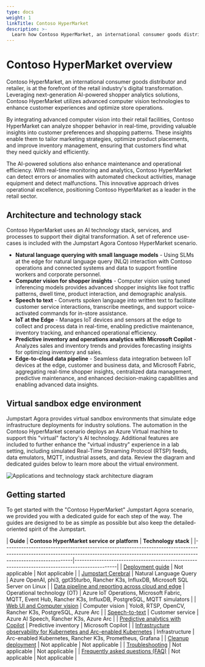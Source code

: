 ```yaml
---
type: docs
weight: 1
linkTitle: Contoso HyperMarket
description: >-
  Learn how Contoso HyperMarket, an international consumer goods distributor and retailer, implements an AI-enhanced cloud-to-edge strategy with computer vision, next-gen language models, data pipelines, Microsoft Fabric, and Azure Arc.
---
```


# Contoso HyperMarket overview

Contoso HyperMarket, an international consumer goods distributor and retailer, is at the forefront of the retail industry's digital transformation. Leveraging next-generation AI-powered shopper analytics solutions, Contoso HyperMarket utilizes advanced computer vision technologies to enhance customer experiences and optimize store operations.

By integrating advanced computer vision into their retail facilities, Contoso HyperMarket can analyze shopper behavior in real-time, providing valuable insights into customer preferences and shopping patterns. These insights enable them to tailor marketing strategies, optimize product placements, and improve inventory management, ensuring that customers find what they need quickly and efficiently.

The AI-powered solutions also enhance maintenance and operational efficiency. With real-time monitoring and analytics, Contoso HyperMarket can detect errors or anomalies with automated checkout activities, manage equipment and detect malfunctions. This innovative approach drives operational excellence, positioning Contoso HyperMarket as a leader in the retail sector.

## Architecture and technology stack

Contoso HyperMarket uses an AI technology stack, services, and processes to support their digital transformation. A set of reference use-cases is included with the Jumpstart Agora Contoso HyperMarket scenario.

- **Natural language querying with small language models** - Using SLMs at the edge for natural language query (NLQ) interaction with Contoso operations and connected systems and data to support frontline workers and corporate personnel.
- **Computer vision for shopper insights** - Computer vision using tuned inferencing models provides advanced shopper insights like foot traffic patterns, dwell time, product interaction, and demographic analysis.
- **Speech to text** - Converts spoken language into written text to facilitate customer service interactions, transcribe meetings, and support voice-activated commands for in-store assistance.
- **IoT at the Edge** - Manages IoT devices and sensors at the edge to collect and process data in real-time, enabling predictive maintenance, inventory tracking, and enhanced operational efficiency.
- **Predictive inventory and operations analytics with Microsoft Copilot** - Analyzes sales and inventory trends and provides forecasting insights for optimizing inventory and sales.
- **Edge-to-cloud data pipeline** - Seamless data integration between IoT devices at the edge, customer and business data, and Microsoft Fabric, aggregating real-time shopper insights, centralized data management, predictive maintenance, and enhanced decision-making capabilities and enabling advanced data insights.

## Virtual sandbox edge environment

Jumpstart Agora provides virtual sandbox environments that simulate edge infrastructure deployments for industry solutions. The automation in the Contoso HyperMarket scenario deploys an Azure Virtual machine to support this "virtual" factory's AI technology. Additional features are included to further enhance the "virtual industry" experience in a lab setting, including simulated Real-Time Streaming Protocol (RTSP) feeds, data emulators, MQTT, industrial assets, and data. Review the diagram and dedicated guides below to learn more about the virtual environment.

![Applications and technology stack architecture diagram](./img/simulation_stack.png)

## Getting started

To get started with the "Contoso HyperMarket" Jumpstart Agora scenario, we provided you with a dedicated guide for each step of the way. The guides are designed to be as simple as possible but also keep the detailed-oriented spirit of the Jumpstart.

| **Guide**  | **Contoso HyperMarket service or platform** | **Technology stack** |
|----------------------------------------------------------------------------------------------------------------------------------------------------------------------------------------|-----------------------------------------------------------------------------------------------|
| [Deployment guide](../contoso_hypermarket/deployment/) | Not applicable | Not applicable |
| [Jumpstart Cerebral](../contoso_hypermarket/cerebral/) | Natural Language Query | Azure OpenAI, phi3, gpt35turbo, Rancher K3s, InfluxDB, Microsoft SQL Server on Linux |
| [Data pipeline and reporting across cloud and edge](../contoso_hypermarket/data_pipeline/) | Operational technology (OT) | Azure IoT Operations, Microsoft Fabric, MQTT, Event Hub, Rancher K3s, InfluxDB, PostgreSQL, MQTT simulators |
| [Web UI and Computer vision](../contoso_hypermarket/ai_inferencing/) | Computer vision | Yolo8, RTSP, OpenCV, Rancher K3s, PostgreSQL, Azure Arc  |
| [Speech-to-text](../contoso_hypermarket/speech_to_text/) | Customer service  | Azure AI Speech, Rancher K3s, Azure Arc |
| [Predictive analytics with Copilot](../contoso_hypermarket/predictive_analytics/) | Predictive inventory  | Microsoft Copilot |
| [Infrastructure observability for Kubernetes and Arc-enabled Kubernetes](../contoso_hypermarket/observability/) | Infrastructure | Arc-enabled Kubernetes, Rancher K3s, Prometheus, Grafana  |
| [Cleanup deployment](../contoso_hypermarket/cleanup/) | Not applicable | Not applicable |
| [Troubleshooting](../contoso_hypermarket/troubleshooting/) | Not applicable  | Not applicable |
| [Frequently asked questions (FAQ)](../../faq/) | Not applicable  | Not applicable |
